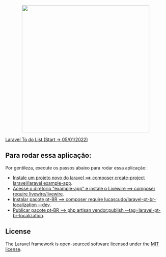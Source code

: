 <p align="center"><a href="https://laravel.com" target="_blank"><img src="https://raw.githubusercontent.com/laravel/art/master/logo-lockup/5%20SVG/2%20CMYK/1%20Full%20Color/laravel-logolockup-cmyk-red.svg" width="400"></a></p>


[Laravel To do List (Start -> 05/01/2022)](https://www.youtube.com/watch?v=2ZzMY7wMw1k&list=PLVSNL1PHDWvQUTCK_G12_ljT9_PIIos_F)
## Para rodar essa aplicação:

Por gentileza, execute os passos abaixo para rodar essa aplicação:

- [Instale um projeto novo do laravel ==> composer create-project laravel/laravel example-app](https://laravel.com/docs/8.x/installation).
- [Acesse o diretorio "example-app" e instale o Livewire ==> composer require livewire/livewire](https://laravel-livewire.com/docs/2.x/quickstart).
- [Instalar pacote pt-BR ==> composer require lucascudo/laravel-pt-br-localization --dev](https://github.com/lucascudo/laravel-pt-BR-localization).
- [Publicar pacote pt-BR ==> php artisan vendor:publish --tag=laravel-pt-br-localization](https://github.com/lucascudo/laravel-pt-BR-localization).

## License

The Laravel framework is open-sourced software licensed under the [MIT license](https://opensource.org/licenses/MIT).
